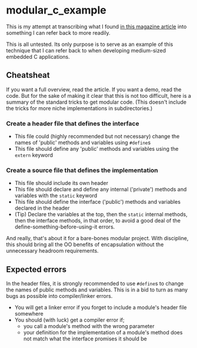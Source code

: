 # modular_c_example

This is my attempt at transcribing what I found [in this magazine article](https://www.embedded.com/modular-programming-in-c/) into something I can refer back to more readily.

This is all untested. Its only purpose is to serve as an example of this technique that I can refer back to when developing medium-sized embedded C applications.

## Cheatsheat

If you want a full overview, read the article. If you want a demo, read the code. But for the sake of making it clear that this is not too difficult, here is a summary of the standard tricks to get modular code. (This doesn't include the tricks for more niche implementations in subdirectories.)

### Create a header file that defines the interface
- This file could (highly recommended but not necessary) change the names of 'public' methods and variables using `#define`s
- This file should define any 'public' methods and variables using the `extern` keyword

### Create a source file that defines the implementation
- This file should include its own header
- This file should declare and define any internal ('private') methods and variables with the `static` keyword
- This file should define the interface ('public') methods and variables declared in the header
- (Tip) Declare the variables at the top, then the `static` internal methods, then the interface methods, in that order, to avoid a good deal of the define-something-before-using-it errors.

And really, that's about it for a bare-bones modular project. With discipline, this should bring all the OO benefits of encapsulation without the unnecessary headroom requirements.

## Expected errors

In the header files, it is strongly recommended to use `#define`s to change the names of public methods and variables. This is in a bid to turn as many bugs as possible into compiler/linker errors.
- You will get a linker error if you forget to include a module's header file somewhere
- You should (with luck) get a compiler error if;
	* you call a module's method with the wrong parameter
	* your definition for the implementation of a module's method does not match what the interface promises it should be